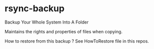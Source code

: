 # rsync-backup
Backup Your Whole System Into A Folder

Maintains the rights and properties of files when copying.

How to restore from this backup ? See HowToRestore file in this repos.

